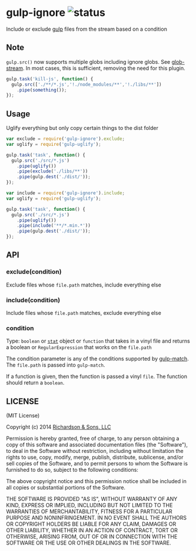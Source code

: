 gulp-ignore ![status](https://secure.travis-ci.org/robrich/gulp-ignore.png?branch=master)
===========

Include or exclude [gulp](https://github.com/gulpjs/gulp) files from the stream based on a condition

Note
----

`gulp.src()` now supports multiple globs including ignore globs.  See [glob-stream](https://github.com/wearefractal/glob-stream).  In most cases, this is sufficient, removing the need for this plugin.

```javascript
gulp.task('kill-js', function() {
  gulp.src(['./**/*.js','!./node_modules/**','!./libs/**'])
    .pipe(something());
});
```

Usage
-----

Uglify everything but only copy certain things to the dist folder

```javascript
var exclude = require('gulp-ignore').exclude;
var uglify = require('gulp-uglify');

gulp.task('task', function() {
  gulp.src('./src/*.js')
    .pipe(uglify())
    .pipe(exclude('./libs/**'))
    .pipe(gulp.dest('./dist/'));
});
```

```javascript
var include = require('gulp-ignore').include;
var uglify = require('gulp-uglify');

gulp.task('task', function() {
  gulp.src('./src/*.js')
    .pipe(uglify())
    .pipe(include('**/*.min.*'))
    .pipe(gulp.dest('./dist/'));
});
```

API
---

### exclude(condition)

Exclude files whose `file.path` matches, include everything else

### include(condition)

Include files whose `file.path` matches, exclude everything else

### condition

Type: `boolean` or [`stat`](http://nodejs.org/api/fs.html#fs_class_fs_stats) object or `function` that takes in a vinyl file and returns a boolean or `RegularExpression` that works on the `file.path`

The condition parameter is any of the conditions supported by [gulp-match](https://github.com/robrich/gulp-match).  The `file.path` is passed into `gulp-match`.

If a function is given, then the function is passed a vinyl `file`. The function should return a `boolean`.


LICENSE
-------

(MIT License)

Copyright (c) 2014 [Richardson & Sons, LLC](http://richardsonandsons.com/)

Permission is hereby granted, free of charge, to any person obtaining
a copy of this software and associated documentation files (the
"Software"), to deal in the Software without restriction, including
without limitation the rights to use, copy, modify, merge, publish,
distribute, sublicense, and/or sell copies of the Software, and to
permit persons to whom the Software is furnished to do so, subject to
the following conditions:

The above copyright notice and this permission notice shall be
included in all copies or substantial portions of the Software.

THE SOFTWARE IS PROVIDED "AS IS", WITHOUT WARRANTY OF ANY KIND,
EXPRESS OR IMPLIED, INCLUDING BUT NOT LIMITED TO THE WARRANTIES OF
MERCHANTABILITY, FITNESS FOR A PARTICULAR PURPOSE AND
NONINFRINGEMENT. IN NO EVENT SHALL THE AUTHORS OR COPYRIGHT HOLDERS BE
LIABLE FOR ANY CLAIM, DAMAGES OR OTHER LIABILITY, WHETHER IN AN ACTION
OF CONTRACT, TORT OR OTHERWISE, ARISING FROM, OUT OF OR IN CONNECTION
WITH THE SOFTWARE OR THE USE OR OTHER DEALINGS IN THE SOFTWARE.
